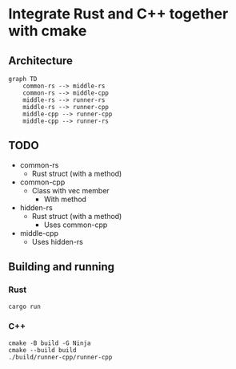 # Integrate Rust and C++ together with cmake

## Architecture

```mermaid
graph TD
    common-rs --> middle-rs
    common-rs --> middle-cpp
    middle-rs --> runner-rs
    middle-rs --> runner-cpp
    middle-cpp --> runner-cpp
    middle-cpp --> runner-rs
```

## TODO

- common-rs
    - Rust struct (with a method)
- common-cpp
    - Class with vec member
        - With method
- hidden-rs
    - Rust struct (with a method)
        - Uses common-cpp
- middle-cpp
    - Uses hidden-rs

## Building and running

### Rust

```shell
cargo run
```

### C++

```shell
cmake -B build -G Ninja
cmake --build build
./build/runner-cpp/runner-cpp
```
